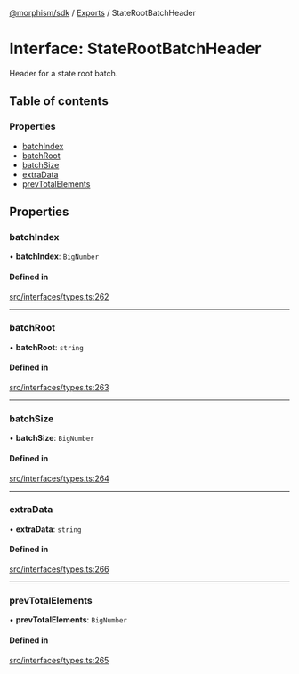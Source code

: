 [@morphism/sdk](../README) / [Exports](../modules) / StateRootBatchHeader

# Interface: StateRootBatchHeader

Header for a state root batch.

## Table of contents

### Properties

- [batchIndex](StateRootBatchHeader#batchindex)
- [batchRoot](StateRootBatchHeader#batchroot)
- [batchSize](StateRootBatchHeader#batchsize)
- [extraData](StateRootBatchHeader#extradata)
- [prevTotalElements](StateRootBatchHeader#prevtotalelements)

## Properties

### batchIndex

• **batchIndex**: `BigNumber`

#### Defined in

[src/interfaces/types.ts:262](https://github.com/morphism-labs/sdk/blob/97c4394/src/interfaces/types.ts#L262)

___

### batchRoot

• **batchRoot**: `string`

#### Defined in

[src/interfaces/types.ts:263](https://github.com/morphism-labs/sdk/blob/97c4394/src/interfaces/types.ts#L263)

___

### batchSize

• **batchSize**: `BigNumber`

#### Defined in

[src/interfaces/types.ts:264](https://github.com/morphism-labs/sdk/blob/97c4394/src/interfaces/types.ts#L264)

___

### extraData

• **extraData**: `string`

#### Defined in

[src/interfaces/types.ts:266](https://github.com/morphism-labs/sdk/blob/97c4394/src/interfaces/types.ts#L266)

___

### prevTotalElements

• **prevTotalElements**: `BigNumber`

#### Defined in

[src/interfaces/types.ts:265](https://github.com/morphism-labs/sdk/blob/97c4394/src/interfaces/types.ts#L265)
